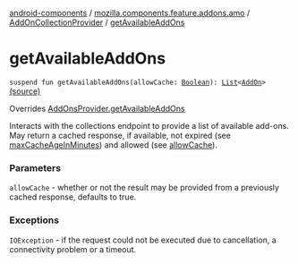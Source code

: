 [android-components](../../index.md) / [mozilla.components.feature.addons.amo](../index.md) / [AddOnCollectionProvider](index.md) / [getAvailableAddOns](./get-available-add-ons.md)

# getAvailableAddOns

`suspend fun getAvailableAddOns(allowCache: `[`Boolean`](https://kotlinlang.org/api/latest/jvm/stdlib/kotlin/-boolean/index.html)`): `[`List`](https://kotlinlang.org/api/latest/jvm/stdlib/kotlin.collections/-list/index.html)`<`[`AddOn`](../../mozilla.components.feature.addons/-add-on/index.md)`>` [(source)](https://github.com/mozilla-mobile/android-components/blob/master/components/feature/addons/src/main/java/mozilla/components/feature/addons/amo/AddOnCollectionProvider.kt#L69)

Overrides [AddOnsProvider.getAvailableAddOns](../../mozilla.components.feature.addons/-add-ons-provider/get-available-add-ons.md)

Interacts with the collections endpoint to provide a list of available
add-ons. May return a cached response, if available, not expired (see
[maxCacheAgeInMinutes](#)) and allowed (see [allowCache](get-available-add-ons.md#mozilla.components.feature.addons.amo.AddOnCollectionProvider$getAvailableAddOns(kotlin.Boolean)/allowCache)).

### Parameters

`allowCache` - whether or not the result may be provided
from a previously cached response, defaults to true.

### Exceptions

`IOException` - if the request could not be executed due to cancellation,
a connectivity problem or a timeout.